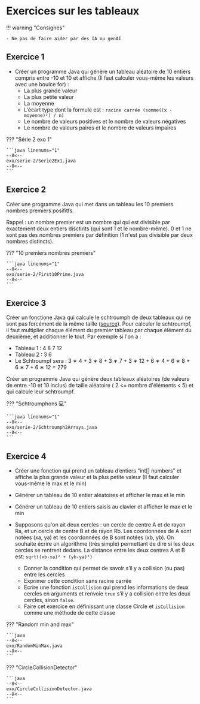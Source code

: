 # Exercices sur les tableaux

!!! warning "Consignes"

    - Ne pas de faire aider par des IA ou genAI

## Exercice 1

- Créer un programme Java qui génère un tableau aléatoire de 10 entiers compris entre -10 et 10 et affiche (Il faut calculer vous-même les valeurs avec une boulce for) :
  - La plus grande valeur
  - La plus petite valeur
  - La moyenne
  - L'écart type dont la formule est : `racine carrée (somme((x - moyenne)²) / n)`
  - Le nombre de valeurs positives et le nombre de valeurs négatives
  - Le nombre de valeurs paires et le nombre de valeurs impaires

??? "Série 2 exo 1"

    ```java linenums="1"
    --8<--
    exo/serie-2/Serie2Ex1.java
    --8<--
    ```

## Exercice 2

Créer une programme Java qui met dans un tableau les 10 premiers nombres premiers posifitfs.

Rappel : un nombre premier est un nombre qui qui est divisible par exactement deux entiers disctints (qui sont 1 et le nombre-même). 0 et 1 ne sont pas des nombres premiers par définition (1 n'est pas divisible par deux nombres distincts).

??? "10 premiers nombres premiers"

    ```java linenums="1"
    --8<--
    exo/serie-2/First10Prime.java
    --8<--
    ```

## Exercice 3

Créer un fonctione Java qui calcule le schtroumph de deux tableaux qui ne sont pas forcément de la même taille ([source](https://laure.gonnord.org/pro/teaching/AlgoProg1011_IMA/quick1_2010_corr.pdf)). Pour calculer le schtroumpf, il faut multiplier chaque élément du premier tableau par chaque élément du deuxième, et additionner le tout. Par exemple si l'on a :

- Tableau 1 : 4 8 7 12
- Tableau 2 : 3 6
- Le Schtroumpf sera : 3 ∗ 4 + 3 ∗ 8 + 3 ∗ 7 + 3 ∗ 12 + 6 ∗ 4 + 6 ∗ 8 + 6 ∗ 7 + 6 ∗ 12 = 279

Créer un programme Java qui génère deux tableaux aléatoires (de valeurs de entre -10 et 10 inclus) de taille aléatoire ( 2 <= nombre d'éléments < 5) et qui calcule leur schtroumpf.

??? "Schtroumphons 💻"

    ```java linenums="1"
    --8<--
    exo/serie-2/Schtroumph2Arrays.java
    --8<--
    ```

## Exercice 4

-   Créer une fonction qui prend un tableau d’entiers “int[] numbers” et affiche la plus grande valeur et la plus petite valeur (Il faut calculer vous-même le max et le min)
-   Générer un tableau de 10 entier aléatoires et afficher le max et le min
-   Générer un tableau de 10 entiers saisis au clavier et afficher le max et le min

-   Supposons qu'on ait deux cercles : un cercle de centre A et de rayon Ra, et un cercle de centre B et de rayon Rb. Les coordonnées de A sont notées (xa, ya) et les coordonnées de B sont notées (xb, yb). On souhaite écrire un algorithme (très simple) permettant de dire si les deux cercles se rentrent dedans. La distance entre les deux centres A et B est: `sqrt((xb-xa)² + (yb-ya)²)`
    -   Donner la condition qui permet de savoir s’il y a collision (ou pas) entre les cercles
    -   Exprimer cette condition sans racine carrée
    -   Ecrire une fonction `isCollision` qui prend les informations de deux cercles en arguments et renvoie `true` s’il y a collision entre les deux cercles, sinon `false`.
    -   Faire cet exercice en définissant une classe Circle et `isCollision` comme une méthode de cette classe

??? "Random min and max"

    ```java
    --8<--
    exo/RandomMinMax.java
    --8<--
    ```

??? "CircleCollisionDetector"

    ```java
    --8<--
    exo/CircleCollisionDetector.java
    --8<--
    ```